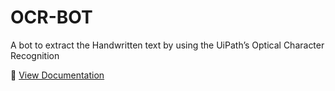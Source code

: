 # OCR-BOT
A bot to extract the Handwritten text by using the UiPath’s Optical Character Recognition

📄 [View Documentation](./Keerthana_J_Teckathon23.pdf)
